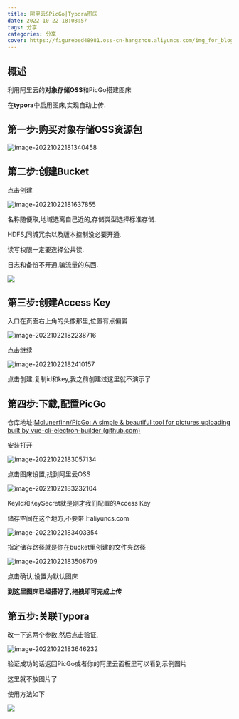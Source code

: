 ```yaml
---
title: 阿里云&PicGo|Typora图床
date: 2022-10-22 18:08:57
tags: 分享
categories: 分享
cover: https://figurebed48981.oss-cn-hangzhou.aliyuncs.com/img_for_blog/wallhaven-weog1q.jpg
---
```


## 概述

利用阿里云的**对象存储OSS**和PicGo搭建图床

在**typora**中启用图床,实现自动上传.

## 第一步:购买对象存储OSS资源包

![image-20221022181340458](https://figurebed48981.oss-cn-hangzhou.aliyuncs.com/img_for_blog/image-20221022181340458.png)

## 第二步:创建Bucket

点击创建

![image-20221022181637855](https://figurebed48981.oss-cn-hangzhou.aliyuncs.com/img_for_blog/image-20221022181637855.png)

名称随便取,地域选离自己近的,存储类型选择标准存储.

HDFS,同城冗余以及版本控制没必要开通.

读写权限一定要选择公共读.

日志和备份不开通,骗流量的东西.

![](https://figurebed48981.oss-cn-hangzhou.aliyuncs.com/img_for_blog/image-20221022181700208.png)

## 第三步:创建Access Key

入口在页面右上角的头像那里,位置有点偏僻

![image-20221022182238716](https://figurebed48981.oss-cn-hangzhou.aliyuncs.com/img_for_blog/image-20221022182238716.png)

点击继续

![image-20221022182410157](https://figurebed48981.oss-cn-hangzhou.aliyuncs.com/img_for_blog/image-20221022182410157.png)

点击创建,复制id和key,我之前创建过这里就不演示了

## 第四步:下载,配置PicGo

仓库地址:[Molunerfinn/PicGo: A simple & beautiful tool for pictures uploading built by vue-cli-electron-builder (github.com)](https://github.com/Molunerfinn/PicGo)

安装打开

![image-20221022183057134](https://figurebed48981.oss-cn-hangzhou.aliyuncs.com/img_for_blog/image-20221022183057134.png)

点击图床设置,找到阿里云OSS

![image-20221022183232104](https://figurebed48981.oss-cn-hangzhou.aliyuncs.com/img_for_blog/image-20221022183232104.png)

KeyId和KeySecret就是刚才我们配置的Access Key

储存空间在这个地方,不要带上aliyuncs.com

![image-20221022183403354](https://figurebed48981.oss-cn-hangzhou.aliyuncs.com/img_for_blog/image-20221022183403354.png)

指定储存路径就是你在bucket里创建的文件夹路径

![image-20221022183508709](https://figurebed48981.oss-cn-hangzhou.aliyuncs.com/img_for_blog/image-20221022183508709.png)

点击确认,设置为默认图床

**到这里图床已经搭好了,拖拽即可完成上传**

## 第五步:关联Typora

改一下这两个参数,然后点击验证,

![image-20221022183646232](https://figurebed48981.oss-cn-hangzhou.aliyuncs.com/img_for_blog/image-20221022183646232.png)

验证成功的话返回PicGo或者你的阿里云面板里可以看到示例图片

这里就不放图片了



使用方法如下

![](https://figurebed48981.oss-cn-hangzhou.aliyuncs.com/img_for_blog/image-20221022183852979.png)
